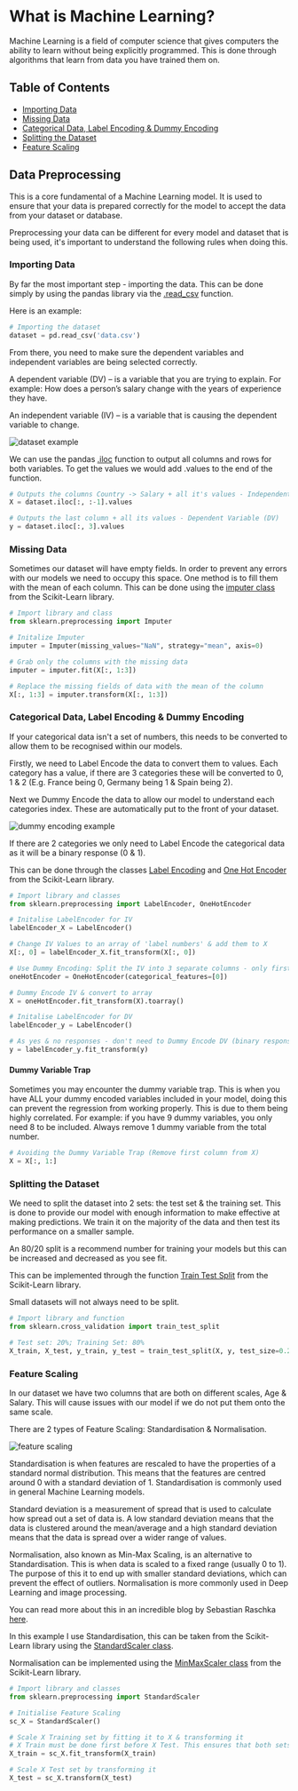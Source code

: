 # What is Machine Learning?
Machine Learning is a field of computer science that gives computers the ability to learn without being explicitly programmed. This is done through algorithms that learn from data you have trained them on. 

## Table of Contents
* [Importing Data](#importing-data)
* [Missing Data](#missing-data)
* [Categorical Data, Label Encoding & Dummy Encoding](#categorical-data-label-encoding--dummy-encoding)
* [Splitting the Dataset](#splitting-the-dataset)
* [Feature Scaling](#feature-scaling)

## Data Preprocessing
This is a core fundamental of a Machine Learning model. It is used to ensure that your data is prepared correctly for the model to accept the data from your dataset or database. 

Preprocessing your data can be different for every model and dataset that is being used, it's important to understand the following rules when doing this.

### Importing Data
By far the most important step - importing the data. This can be done simply by using the pandas library via the [.read_csv](https://pandas.pydata.org/pandas-docs/stable/generated/pandas.read_csv.html) function.

Here is an example:
```python
# Importing the dataset
dataset = pd.read_csv('data.csv')
```

From there, you need to make sure the dependent variables and independent variables are being selected correctly.

A dependent variable (DV) – is a variable that you are trying to explain. For example: How does a person’s salary change with the years of experience they have.

An independent variable (IV) – is a variable that is causing the dependent variable to change. 

![dataset example](https://acius.co.uk/wp-content/themes/acius/machine_learning/imgs/ml/dataset-example1.png)

We can use the pandas [.iloc](http://pandas.pydata.org/pandas-docs/version/0.17.0/generated/pandas.DataFrame.iloc.html) function to output all columns and rows for both variables. To get the values we would add .values to the end of the function.

```python
# Outputs the columns Country -> Salary + all it's values - Independent Variable (IV)
X = dataset.iloc[:, :-1].values

# Outputs the last column + all its values - Dependent Variable (DV)
y = dataset.iloc[:, 3].values
```

### Missing Data
Sometimes our dataset will have empty fields. In order to prevent any errors with our models we need to occupy this space. One method is to fill them with the mean of each column. This can be done using the [imputer class](http://scikit-learn.org/stable/modules/generated/sklearn.preprocessing.Imputer.html) from the Scikit-Learn library.

```python
# Import library and class
from sklearn.preprocessing import Imputer

# Initalize Imputer
imputer = Imputer(missing_values="NaN", strategy="mean", axis=0)

# Grab only the columns with the missing data
imputer = imputer.fit(X[:, 1:3])

# Replace the missing fields of data with the mean of the column
X[:, 1:3] = imputer.transform(X[:, 1:3])
```

### Categorical Data, Label Encoding & Dummy Encoding
If your categorical data isn't a set of numbers, this needs to be converted to allow them to be recognised within our models. 

Firstly, we need to Label Encode the data to convert them to values. Each category has a value, if there are 3 categories these will be converted to 0, 1 & 2 (E.g. France being 0, Germany being 1 & Spain being 2). 

Next we Dummy Encode the data to allow our model to understand each categories index. These are automatically put to the front of your dataset.

![dummy encoding example](https://acius.co.uk/wp-content/themes/acius/machine_learning/imgs/ml/dummy-encoding.png)

If there are 2 categories we only need to Label Encode the categorical data as it will be a binary response (0 & 1).

This can be done through the classes [Label Encoding](http://scikit-learn.org/stable/modules/generated/sklearn.preprocessing.LabelEncoder.html) and [One Hot Encoder](http://scikit-learn.org/stable/modules/generated/sklearn.preprocessing.OneHotEncoder.html) from the Scikit-Learn library.

```python
# Import library and classes
from sklearn.preprocessing import LabelEncoder, OneHotEncoder

# Initalise LabelEncoder for IV
labelEncoder_X = LabelEncoder()

# Change IV Values to an array of 'label numbers' & add them to X
X[:, 0] = labelEncoder_X.fit_transform(X[:, 0])

# Use Dummy Encoding: Split the IV into 3 separate columns - only first column
oneHotEncoder = OneHotEncoder(categorical_features=[0])

# Dummy Encode IV & convert to array
X = oneHotEncoder.fit_transform(X).toarray()

# Initalise LabelEncoder for DV
labelEncoder_y = LabelEncoder()

# As yes & no responses - don't need to Dummy Encode DV (binary responses)
y = labelEncoder_y.fit_transform(y)
```

#### Dummy Variable Trap
Sometimes you may encounter the dummy variable trap. This is when you have ALL your dummy encoded variables included in your model, doing this can prevent the regression from working properly. This is due to them being highly correlated. For example: if you have 9 dummy variables, you only need 8 to be included. Always remove 1 dummy variable from the total number.

```python
# Avoiding the Dummy Variable Trap (Remove first column from X)
X = X[:, 1:]
```

### Splitting the Dataset
We need to split the dataset into 2 sets: the test set & the training set. This is done to provide our model with enough information to make effective at making predictions. We train it on the majority of the data and then test its performance on a smaller sample. 

An 80/20 split is a recommend number for training your models but this can be increased and decreased as you see fit. 

This can be implemented through the function [Train Test Split](http://scikit-learn.org/stable/modules/generated/sklearn.model_selection.train_test_split.html) from the Scikit-Learn library. 

Small datasets will not always need to be split.

```python
# Import library and function
from sklearn.cross_validation import train_test_split

# Test set: 20%; Training Set: 80%
X_train, X_test, y_train, y_test = train_test_split(X, y, test_size=0.2, random_state=0)
```

### Feature Scaling
In our dataset we have two columns that are both on different scales, Age & Salary. This will cause issues with our model if we do not put them onto the same scale. 

There are 2 types of Feature Scaling: Standardisation & Normalisation.

![feature scaling](https://acius.co.uk/wp-content/themes/acius/machine_learning/imgs/ml/feature-scaling.png)

Standardisation is when features are rescaled to have the properties of a standard normal distribution. This means that the features are centred around 0 with a standard deviation of 1. Standardisation is commonly used in general Machine Learning models.

Standard deviation is a measurement of spread that is used to calculate how spread out a set of data is. A low standard deviation means that the data is clustered around the mean/average and a high standard deviation means that the data is spread over a wider range of values.

Normalisation, also known as Min-Max Scaling, is an alternative to Standardisation. This is when data is scaled to a fixed range (usually 0 to 1). The purpose of this it to end up with smaller standard deviations, which can prevent the effect of outliers. Normalisation is more commonly used in Deep Learning and image processing. 

You can read more about this in an incredible blog by Sebastian Raschka [here](https://sebastianraschka.com/Articles/2014_about_feature_scaling.html).

In this example I use Standardisation, this can be taken from the Scikit-Learn library using the [StandardScaler class](http://scikit-learn.org/stable/modules/generated/sklearn.preprocessing.StandardScaler.html).

Normalisation can be implemented using the [MinMaxScaler class](http://scikit-learn.org/stable/modules/generated/sklearn.preprocessing.MinMaxScaler.html) from the Scikit-Learn library.

```python
# Import library and classes
from sklearn.preprocessing import StandardScaler

# Initialise Feature Scaling
sc_X = StandardScaler()

# Scale X Training set by fitting it to X & transforming it
# X Train must be done first before X Test. This ensures that both sets are on the same scale
X_train = sc_X.fit_transform(X_train)

# Scale X Test set by transforming it
X_test = sc_X.transform(X_test)
```